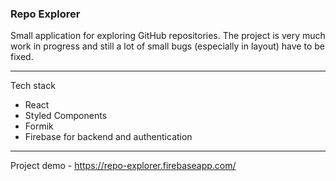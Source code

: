 ### Repo Explorer
Small application for exploring GitHub repositories.
The project is very much work in progress and still a lot of small bugs (especially in layout) have to be fixed.
<hr>
Tech stack

- React
- Styled Components
- Formik
- Firebase for backend and authentication

<hr>

Project demo - https://repo-explorer.firebaseapp.com/
